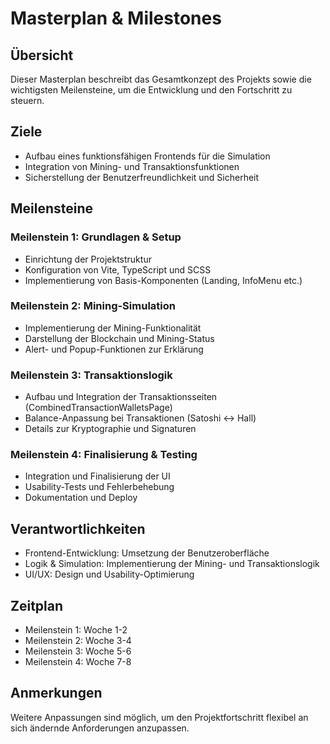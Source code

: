 # Masterplan & Milestones

## Übersicht
Dieser Masterplan beschreibt das Gesamtkonzept des Projekts sowie die wichtigsten Meilensteine, um die Entwicklung und den Fortschritt zu steuern.

## Ziele
- Aufbau eines funktionsfähigen Frontends für die Simulation
- Integration von Mining- und Transaktionsfunktionen
- Sicherstellung der Benutzerfreundlichkeit und Sicherheit

## Meilensteine

### Meilenstein 1: Grundlagen & Setup
- Einrichtung der Projektstruktur
- Konfiguration von Vite, TypeScript und SCSS
- Implementierung von Basis-Komponenten (Landing, InfoMenu etc.)

### Meilenstein 2: Mining-Simulation
- Implementierung der Mining-Funktionalität
- Darstellung der Blockchain und Mining-Status
- Alert- und Popup-Funktionen zur Erklärung

### Meilenstein 3: Transaktionslogik
- Aufbau und Integration der Transaktionsseiten (CombinedTransactionWalletsPage)
- Balance-Anpassung bei Transaktionen (Satoshi ↔ Hall)
- Details zur Kryptographie und Signaturen

### Meilenstein 4: Finalisierung & Testing
- Integration und Finalisierung der UI
- Usability-Tests und Fehlerbehebung
- Dokumentation und Deploy

## Verantwortlichkeiten
- Frontend-Entwicklung: Umsetzung der Benutzeroberfläche
- Logik & Simulation: Implementierung der Mining- und Transaktionslogik
- UI/UX: Design und Usability-Optimierung

## Zeitplan
- Meilenstein 1: Woche 1-2
- Meilenstein 2: Woche 3-4
- Meilenstein 3: Woche 5-6
- Meilenstein 4: Woche 7-8

## Anmerkungen
Weitere Anpassungen sind möglich, um den Projektfortschritt flexibel an sich ändernde Anforderungen anzupassen.